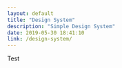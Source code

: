 ```yaml
---
layout: default
title: "Design System"
description: "Simple Design System"
date: 2019-05-30 18:41:10
link: /design-system/
---
```


Test
